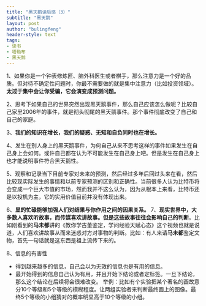 ```yaml
---
title: "黑天鹅读后感（3）"
subtitle: "黑天鹅"
layout: post
author: "bulingfeng"
header-style: text
tags:
- 读书
- 塔勒布
- 黑天鹅
---
```


1、如果你是一个钟表修炼匠、脑外科医生或者棋手，那么注意力是一个好的品质。但对待不确定性问题时，你最不需要做的就是集中注意力（比如投资领域）。**太过于集中会让你受骗，它会演变成预测问题。**

2、思考下如果自己的世界突然出现黑天鹅事件，那么自己应该怎么做呢？比较自己家里2006年的事件，就是彻头彻尾的黑天鹅事件。那个事件彻底改变了自己和自己的家庭。

3、**我们的知识在增长，我们的疑惑、无知和自负同时也在增长。**

4、发生在别人身上的黑天鹅事件，为何自己从来不思考这样的事件如果发生在自己身上会如何。或许自己都在认为不可能发生在自己身上吧。但是发生在自己身上也才能说明事件符合黑天鹅性。

5、观察和记录当下目前专家对未来的预测，然后经过多年后回过头来在看，然后比较现实际发生的事情和以前专家预测的区别和正确性。当前很多人认为比特币将会变成一个巨大市值的市场，然而我并不这么认为，因为从根本上来看，比特币还是以投机为主，它的实用价值目前并没有体现出来。

6、**显的忙碌能够加强人们对结果与你作用之间的因果关系。**
7、**现实世界中，大多数人喜欢听故事，而传媒喜欢讲故事。但是这些故事往往会影响自己的判断**。比如刚看到的**马未都**讲的《教你学古董鉴定，学问经验天赋心态》这个视频也就是说道，人们喜欢讲故事从而来迷惑对方对事物的判断。比如：有人来请**马未都**鉴定文物，首先一句话就是这东西是祖上流传下来的。

8、信息的有害性

 - 得到越来越多的信息，自己会以为无效的信息也是有用的信息。
 - 最开始得到的信息自己认为有用，并且开始下结论或者定标签。一旦下结论，那么这个结论在后续将会很难改变。
举例：比如有个实验把某个著名的画故意分10个等级和5个等级的模糊程度。让两组实验者来判断最终画上的图像。最终5个等级的小组猜对的概率明显高于10个等级的小组。